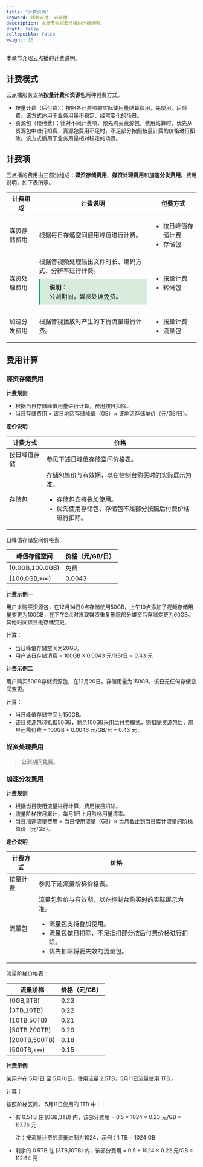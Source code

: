 ```yaml
---
title: "计费说明"
keyword: 视频点播, 云点播
description: 本章节介绍云点播的计费说明。
draft: false
collapsible: false
weight: 10
---
```


本章节介绍云点播的计费说明。

## 计费模式

云点播服务支持**按量计费**和**资源包**两种付费方式。

- 按量计费（后付费）：按照各计费项的实际使用量结算费用，先使用，后付费。该方式适用于业务用量不稳定、经常变化的场景。
- 资源包（预付费）：针对不同计费项，预先购买资源包，费用结算时，优先从资源包中进行扣费，资源包费用不足时，不足部分按照按量计费的价格进行扣除。该方式适用于业务用量相对稳定的场景。

## 计费项


云点播的费用由三部分组成：**媒资存储费用**、**媒资处理费用**和**加速分发费用**。费用说明，如下表所示。

<!--<img src="/audio_and_video/vod/_images/bill_contain.png" style="zoom:40%;" />-->



| 计费组成     | 计费说明                                                     | 付费方式                                          |
| ------------ | ------------------------------------------------------------ | ------------------------------------------------- |
| 媒资存储费用 | 根据每日存储空间使用峰值进行计费。                           | <ul><li>按日峰值存储计费</li><li>存储包</li></ul> |
| 媒资处理费用 | 根据音视频处理输出文件时长、编码方式、分辨率进行计费。<div style="background-color: #D8ECDE; padding: 10px 24px; margin: 10px 0; border-left: 3px solid #00a971;"><b>说明</b>：<br/>公测期间，媒资处理免费。</div> | <ul><li>按量计费</li><li>转码包</li></ul>         |
| 加速分发费用 | 根据音视播放时产生的下行流量进行计费。                       | <ul><li>按量计费</li><li>流量包</li></ul>         |



## 费用计算

### 媒资存储费用

**计费规则**

- 根据当日存储峰值用量进行计算，费用按日扣除。
- 当日存储费用 = 该日地区存储峰值（GB）× 该地区存储单价（元/GB/日）。

**定价说明**

| 计费方式     | 价格                                                         |
| ------------ | ------------------------------------------------------------ |
| 按日峰值存储 | 参见下述日峰值存储空间价格表。                               |
| 存储包       | 存储包售价与有效期，以在控制台购买时的实际展示为准。<ul><li>存储包支持叠加使用。</li><li>优先使用存储包，存储包不足部分按照后付费价格进行扣除。</li></ul> |

日峰值存储空间价格表：

| 峰值存储空间    | 价格（元/GB/日） |
| --------------- | ---------------- |
| [0.0GB,100.0GB) | 免费             |
| [100.0GB,+∞)    | 0.0043           |



**计费示例一**

用户未购买资源包，在12月14日0点存储使用50GB，上午10点添加了视频存储用量变更为100GB，在下午2点时发现媒资重复删除部分媒资后存储变更为60GB。其他时间该日无存储变更。

计算：

- 当日峰值存储空间为20GB。
- 用户该日存储消费 = 100GB × 0.0043 元/GB/日 = 0.43 元

**计费示例二**

用户购买50GB存储资源包，在12月20日，存储用量为150GB，该日无任何存储空间变更。

计算：

- 当日峰值存储空间为150GB。
- 该日资源包可抵扣50GB，剩余100GB采用后付费模式，则扣除资源包后，用户还需付费 = 100GB × 0.0043 元/GB/日 = 0.43 元 。

### 媒资处理费用

> 公测期间免费。

<!--

**包年包月预付费**

> **注意**
>
> - 优先使用转码时长包进行抵扣转码用量，不足抵扣部分按照后付费价格进行计费。
> - 转码时长包时长为H.264 SD时长，其他规格按照对象比例抵扣。
> - 转码时长包超出有效期后，剩余时长自动作废。

| 编码方式  | 分辨率                          | 抵扣比例     |
| --------- | ------------------------------- | ------------ |
| H.264     | 4K（3840 × 2160）及以下         | 1 **:** 16   |
| H.264     | 2K（2560 × 1440）及以下         | 1 **:** 8    |
| H.264     | 全高清 FHD（1920 × 1080）及以下 | 1 **:** 4    |
| H.264     | 高清 HD（1280 × 720）及以下     | 1 **:** 2    |
| **H.264** | **标清 SD（640 × 480）及以下**  | **1 : 1**    |
| H.265     | 4K（3840 × 2160）及以下         | 1 **:** 80   |
| H.265     | 2K（2560 × 1440）及以下         | 1 **:** 40   |
| H.265     | 全高清 FHD（1920 × 1080）及以下 | 1 **:** 20   |
| H.265     | 高清 HD（1280 × 720）及以下     | 1 **:** 10   |
| H.265     | 标清 SD（640 × 480）及以下      | 1 **:** 5    |
| 音频转码  | -                               | 1 **:** 0.25 |

**按量后付费**

> **注意**
>
> - 扣费标准按照输出文件时长进行收费。
> - 音视频文件进行转码不会单独收取音频转码费用。
> - 水印处理按照处理视频时长规则进行扣费。

| 编码方式  | 分辨率                          | 价格（元/分钟） |
| --------- | ------------------------------- | --------------- |
| H.264     | 4K（3840 × 2160）及以下         | 0.278           |
| H.264     | 2K（2560 × 1440）及以下         | 0.136           |
| H.264     | 全高清 FHD（1920 × 1080）及以下 | 0.063           |
| H.264     | 高清 HD（1280 × 720）及以下     | 0.0325          |
| **H.264** | **标清 SD（640 × 480）及以下**  | **0.016**       |
| H.265     | 4K（3840 × 2160）及以下         | 1.3406          |
| H.265     | 2K（2560 × 1440）及以下         | 0.6703          |
| H.265     | 全高清 FHD（1920 × 1080）及以下 | 0.3112          |
| H.265     | 高清 HD（1280 × 720）及以下     | 0.156           |
| H.265     | 标清 SD（640 × 480）及以下      | 0.08            |
| 音频转码  | -                               | 0.007           |

**计费示例**

若转码输出 H.265 、分辨率 640×720、时长20分钟，封装格式不变。

计算：

根据以上表格计算转码规格为 H265-HD，抵扣比例 1：10，实际扣除转码包时长为 **200 分钟**（10×20分钟）

-->

### 加速分发费用

**计费规则**

- 根据当日使用流量进行计算，费用按日扣除。
- 流量阶梯按月累计，每月1日上月阶梯用量清零。
- 当日加速流量费用 = 当日使用流量（GB）× 当月截止到当日累计流量的阶梯单价（元/GB）。

**定价说明**

| 计费方式 | 价格                                                         |
| -------- | ------------------------------------------------------------ |
| 按量计费 | 参见下述流量阶梯价格表。                                     |
| 流量包   | 流量包售价与有效期，以在控制台购买时的实际展示为准。<ul><li>流量包支持叠加使用。</li><li>流量包按日扣除，不足抵扣部分按后付费价格进行扣除。</li><li>优先扣除将要失效的流量包。</li></ul> |

流量阶梯价格表：

| 流量阶梯      | 价格（元/GB） |
| ------------- | ------------- |
| [0GB,3TB)     | 0.23          |
| [3TB,10TB)    | 0.22          |
| [10TB,50TB)   | 0.21          |
| [50TB,200TB)  | 0.20          |
| [200TB,500TB) | 0.18          |
| [500TB,+∞)    | 0.15          |

**计费示例**

某用户在 5月1日 至 5月10日，使用流量 2.5TB，5月11日流量使用 1TB.。

<!--<img src="../../_images/speed_play_bill.png" style="zoom:80%;" />-->

计算：

按照阶梯区间， 5月11日使用的 1TB 中：

- 有 0.5TB 在 [0GB,3TB) 内，该部分费用 = 0.5 × 1024 × 0.23 元/GB = 117.76 元

  注：按流量计费的流量进制为1024，示例：1 TB = 1024 GB

- 剩余的 0.5TB 在 [3TB,10TB) 内，该部分费用 = 0.5 × 1024 × 0.22 元/GB = 112.64 元
